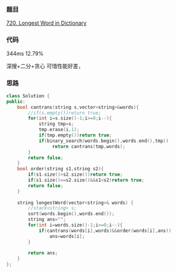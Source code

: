 ### 题目
[720. Longest Word in Dictionary](https://leetcode-cn.com/problems/longest-word-in-dictionary/submissions/)
### 代码
344ms 12.79%

深搜+二分+贪心 可惜性能好差，
### 思路
```c++
class Solution {
public:
    bool cantrans(string s,vector<string>&words){
        //if(s.empty())return true;
        for(int i=s.size()-1;i>=0;i--){
            string tmp=s;
            tmp.erase(i,1);
            if(tmp.empty())return true;
            if(binary_search(words.begin(),words.end(),tmp))
                 return cantrans(tmp,words);
        }
        return false;
    }
    bool order(string s1,string s2){
        if(s1.size()>s2.size())return true;
        if(s1.size()==s2.size()&&s1<s2)return true;
        return false;
    }
    
    string longestWord(vector<string>& words) {
        //stack<string> s;
        sort(words.begin(),words.end());
        string ans="";
        for(int i=words.size()-1;i>=0;i--){
            if(cantrans(words[i],words)&&order(words[i],ans))
                ans=words[i];
        }
        
        return ans;
    }
};
```
